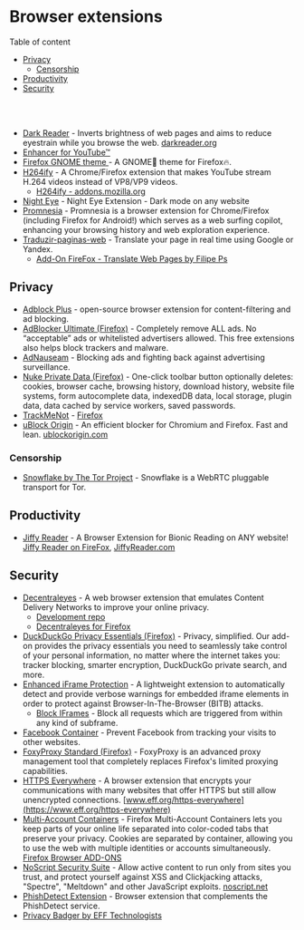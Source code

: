 # Browser extensions

Table of content
- [Privacy](#Privacy)
  - [Censorship](#Censorship)
- [Productivity](#productivity)
- [Security](#Security)

<br>
<br>

- [Dark Reader](https://github.com/darkreader/darkreader) - Inverts brightness of web pages and aims to reduce eyestrain while you browse the web. [darkreader.org](https://darkreader.org/)
- [Enhancer for YouTube™](https://addons.mozilla.org/nb-NO/firefox/addon/enhancer-for-youtube/?utm_source=addons.mozilla.org&utm_medium=referral&utm_content=recommended_fallback)
- [Firefox GNOME theme ](https://github.com/rafaelmardojai/firefox-gnome-theme) - A GNOME👣 theme for Firefox🔥.
- [H264ify](https://github.com/erkserkserks/h264ify) - A Chrome/Firefox extension that makes YouTube stream H.264 videos instead of VP8/VP9 videos.
  - [H264ify - addons.mozilla.org](https://addons.mozilla.org/en-US/firefox/addon/h264ify/)
- [Night Eye](https://nighteye.app/) - Night Eye Extension - Dark mode on any website
- [Promnesia](https://github.com/karlicoss/promnesia) - Promnesia is a browser extension for Chrome/Firefox (including Firefox for Android!) which serves as a web surfing copilot, enhancing your browsing history and web exploration experience.
- [Traduzir-paginas-web](https://github.com/FilipePS/Traduzir-paginas-web) - Translate your page in real time using Google or Yandex.
  - [Add-On FireFox - Translate Web Pages by Filipe Ps](https://addons.mozilla.org/en-US/firefox/addon/traduzir-paginas-web/)

## Privacy
- [Adblock Plus](https://gitlab.com/eyeo/adblockplus/adblockpluschrome) - open-source browser extension for content-filtering and ad blocking.
- [AdBlocker Ultimate (Firefox)](https://addons.mozilla.org/en-US/firefox/addon/adblocker-ultimate/?utm_source=addons.mozilla.org&utm_medium=referral&utm_content=search) - Completely remove ALL ads. No “acceptable” ads or whitelisted advertisers allowed. This free extensions also helps block trackers and malware.
- [AdNauseam](https://addons.mozilla.org/en-US/firefox/addon/adnauseam/) - Blocking ads and fighting back against advertising surveillance.
- [Nuke Private Data (Firefox)](https://addons.mozilla.org/en-US/firefox/addon/nukeprivatedata/) - One-click toolbar button optionally deletes: cookies, browser cache, browsing history, download history, website file systems, form autocomplete data, indexedDB data, local storage, plugin data, data cached by service workers, saved passwords.
- [TrackMeNot](http://trackmenot.io/) - [Firefox](https://addons.mozilla.org/en-US/firefox/addon/trackmenot/)
- [uBlock Origin](https://github.com/gorhill/uBlock) - An efficient blocker for Chromium and Firefox. Fast and lean. [ublockorigin.com](https://ublockorigin.com/)
### Censorship
- [Snowflake by The Tor Project](https://snowflake.torproject.org) - Snowflake is a WebRTC pluggable transport for Tor.

## Productivity
- [Jiffy Reader](https://github.com/ansh/jiffyreader.com#FAQ) -  A Browser Extension for Bionic Reading on ANY website! [Jiffy Reader on FireFox](https://addons.mozilla.org/en-US/firefox/addon/jiffy-reader/), [JiffyReader.com](https://www.jiffyreader.com/)

## Security
- [Decentraleyes](https://decentraleyes.org/) - A web browser extension that emulates Content Delivery Networks to improve your online privacy.
  - [Development repo](https://git.synz.io/Synzvato/decentraleyes)
  - [Decentraleyes for Firefox](https://addons.mozilla.org/en-US/firefox/addon/decentraleyes/)
- [DuckDuckGo Privacy Essentials (Firefox)](https://addons.mozilla.org/en-US/firefox/addon/duckduckgo-for-firefox/?utm_source=addons.mozilla.org&utm_medium=referral&utm_content=search) - Privacy, simplified. Our add-on provides the privacy essentials you need to seamlessly take control of your personal information, no matter where the internet takes you: tracker blocking, smarter encryption, DuckDuckGo private search, and more.
- [Enhanced iFrame Protection](https://github.com/odacavo/enhanced-iframe-protection) - A lightweight extension to automatically detect and provide verbose warnings for embedded iframe elements in order to protect against Browser-In-The-Browser (BITB) attacks. 
  - [Block IFrames](https://addons.mozilla.org/en-US/firefox/addon/block-iframes/) - Block all requests which are triggered from within any kind of subframe.
- [Facebook Container](https://github.com/mozilla/contain-facebook) - Prevent Facebook from tracking your visits to other websites.
- [FoxyProxy Standard (Firefox)](https://addons.mozilla.org/en-US/firefox/addon/foxyproxy-standard) - FoxyProxy is an advanced proxy management tool that completely replaces Firefox's limited proxying capabilities.
- [HTTPS Everywhere](https://github.com/EFForg/https-everywhere) - A browser extension that encrypts your communications with many websites that offer HTTPS but still allow unencrypted connections. [www.eff.org/https-everywhere](https://www.eff.org/https-everywhere)
- [Multi-Account Containers](https://github.com/mozilla/multi-account-containers) - Firefox Multi-Account Containers lets you keep parts of your online life separated into color-coded tabs that preserve your privacy. Cookies are separated by container, allowing you to use the web with multiple identities or accounts simultaneously. [Firefox Browser ADD-ONS](https://addons.mozilla.org/nb-NO/firefox/addon/multi-account-containers/)
- [NoScript Security Suite](https://github.com/hackademix/noscript) - Allow active content to run only from sites you trust, and protect yourself against XSS and Clickjacking attacks, "Spectre", "Meltdown" and other JavaScript exploits. [noscript.net](https://noscript.net/)
- [PhishDetect Extension](https://github.com/phishdetect/phishdetect-extension) - Browser extension that complements the PhishDetect service.
- [Privacy Badger by EFF Technologists](https://addons.mozilla.org/en-US/firefox/addon/privacy-badger17/)
